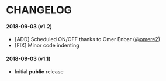 # CHANGELOG

#### 2018-09-03 (v1.2)
* [ADD] Scheduled ON/OFF thanks to Omer Enbar ([@omere2](https://github.com/omere2))
* [FIX] Minor code indenting

#### 2018-09-03 (v1.1)
* Initial **public** release
